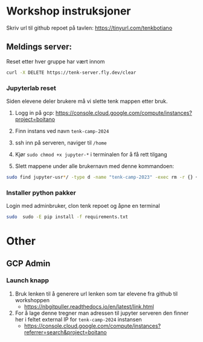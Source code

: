 # Workshop instruksjoner
Skriv url til github repoet på tavlen:
https://tinyurl.com/tenkbotiano

## Meldings server:
Reset etter hver gruppe har vært innom
```bash
curl -X DELETE https://tenk-server.fly.dev/clear
```

###  Jupyterlab reset
Siden elevene deler brukere må vi slette tenk mappen etter bruk.

1. Logg in på gcp: https://console.cloud.google.com/compute/instances?project=boitano

1. Finn instans ved navn `tenk-camp-2024`
1. ssh inn på serveren, naviger til `/home`
1. Kjør `sudo chmod +x jupyter-*` i terminalen for å få rett tilgang
1. Slett mappene under alle brukernavn med denne kommandoen: 

````bash
sudo find jupyter-usr*/ -type d -name "tenk-camp-2023" -exec rm -r {} +
````

### Installer python pakker
Login med adminbruker, clon tenk repoet og åpne en terminal
````bash
sudo  sudo -E pip install -f requirements.txt
````
# Other
## GCP Admin 
### Launch knapp
1. Bruk lenken til å generere url lenken som tar elevene fra github til workshoppen
    * https://nbgitpuller.readthedocs.io/en/latest/link.html
1. For å lage denne tregner man adressen til jupyter serveren den finner her i feltet external IP for `tenk-camp-2024` instansen 
    - https://console.cloud.google.com/compute/instances?referrer=search&project=boitano 
    